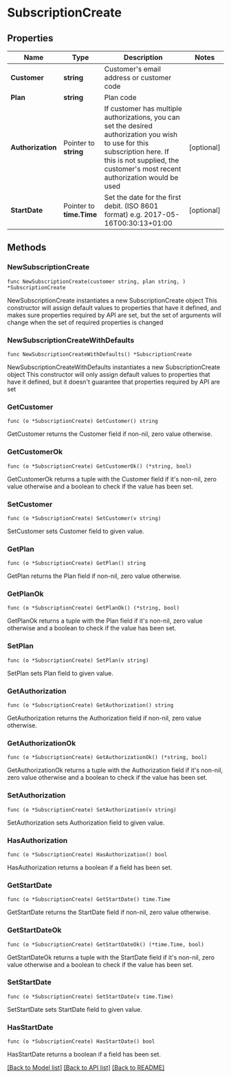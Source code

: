 # SubscriptionCreate

## Properties

Name | Type | Description | Notes
------------ | ------------- | ------------- | -------------
**Customer** | **string** | Customer&#39;s email address or customer code | 
**Plan** | **string** | Plan code | 
**Authorization** | Pointer to **string** | If customer has multiple authorizations, you can set the desired authorization you wish to use for this subscription here.  If this is not supplied, the customer&#39;s most recent authorization would be used | [optional] 
**StartDate** | Pointer to **time.Time** | Set the date for the first debit. (ISO 8601 format) e.g. 2017-05-16T00:30:13+01:00 | [optional] 

## Methods

### NewSubscriptionCreate

`func NewSubscriptionCreate(customer string, plan string, ) *SubscriptionCreate`

NewSubscriptionCreate instantiates a new SubscriptionCreate object
This constructor will assign default values to properties that have it defined,
and makes sure properties required by API are set, but the set of arguments
will change when the set of required properties is changed

### NewSubscriptionCreateWithDefaults

`func NewSubscriptionCreateWithDefaults() *SubscriptionCreate`

NewSubscriptionCreateWithDefaults instantiates a new SubscriptionCreate object
This constructor will only assign default values to properties that have it defined,
but it doesn't guarantee that properties required by API are set

### GetCustomer

`func (o *SubscriptionCreate) GetCustomer() string`

GetCustomer returns the Customer field if non-nil, zero value otherwise.

### GetCustomerOk

`func (o *SubscriptionCreate) GetCustomerOk() (*string, bool)`

GetCustomerOk returns a tuple with the Customer field if it's non-nil, zero value otherwise
and a boolean to check if the value has been set.

### SetCustomer

`func (o *SubscriptionCreate) SetCustomer(v string)`

SetCustomer sets Customer field to given value.


### GetPlan

`func (o *SubscriptionCreate) GetPlan() string`

GetPlan returns the Plan field if non-nil, zero value otherwise.

### GetPlanOk

`func (o *SubscriptionCreate) GetPlanOk() (*string, bool)`

GetPlanOk returns a tuple with the Plan field if it's non-nil, zero value otherwise
and a boolean to check if the value has been set.

### SetPlan

`func (o *SubscriptionCreate) SetPlan(v string)`

SetPlan sets Plan field to given value.


### GetAuthorization

`func (o *SubscriptionCreate) GetAuthorization() string`

GetAuthorization returns the Authorization field if non-nil, zero value otherwise.

### GetAuthorizationOk

`func (o *SubscriptionCreate) GetAuthorizationOk() (*string, bool)`

GetAuthorizationOk returns a tuple with the Authorization field if it's non-nil, zero value otherwise
and a boolean to check if the value has been set.

### SetAuthorization

`func (o *SubscriptionCreate) SetAuthorization(v string)`

SetAuthorization sets Authorization field to given value.

### HasAuthorization

`func (o *SubscriptionCreate) HasAuthorization() bool`

HasAuthorization returns a boolean if a field has been set.

### GetStartDate

`func (o *SubscriptionCreate) GetStartDate() time.Time`

GetStartDate returns the StartDate field if non-nil, zero value otherwise.

### GetStartDateOk

`func (o *SubscriptionCreate) GetStartDateOk() (*time.Time, bool)`

GetStartDateOk returns a tuple with the StartDate field if it's non-nil, zero value otherwise
and a boolean to check if the value has been set.

### SetStartDate

`func (o *SubscriptionCreate) SetStartDate(v time.Time)`

SetStartDate sets StartDate field to given value.

### HasStartDate

`func (o *SubscriptionCreate) HasStartDate() bool`

HasStartDate returns a boolean if a field has been set.


[[Back to Model list]](../README.md#documentation-for-models) [[Back to API list]](../README.md#documentation-for-api-endpoints) [[Back to README]](../README.md)


